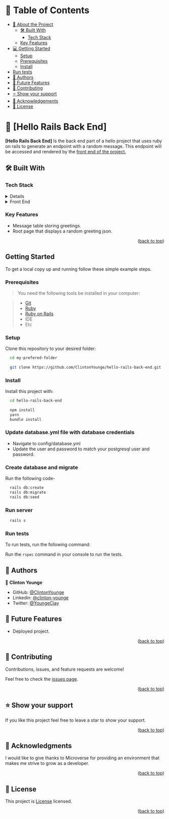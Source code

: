 <a name="readme-top"></a>

# 📗 Table of Contents

- [📖 About the Project](#about-project)
  - [🛠 Built With](#built-with)
    - [Tech Stack](#tech-stack)
  - [Key Features](#key-features)
- [💻 Getting Started](#getting-started)
  - [Setup](#setup)
  - [Prerequisites](#prerequisites)
  - [Install](#install)
- [Run tests](#run-tests)
- [👥 Authors](#authors)
- [🔭 Future Features](#future-features)
- [🤝 Contributing](#contributing)
- [⭐️ Show your support](#support)
- [🙏 Acknowledgements](#acknowledgements)
- [📝 License](#license)


# 📖 [Hello Rails Back End] <a name="about-project"></a>

**[Hello Rails Back End]** Is the back end part of a hello project that uses ruby on rails to generate an endpoint with a random message. This endpoint will be accessed and rendered by the <a href="https://github.com/ClintonYounge/hello-react-front-end">front end of the project.</a>

## 🛠 Built With <a name="built-with"></a>

### Tech Stack <a name="tech-stack"></a>

<details>
  <ul>
    <li><a href="https://developer.mozilla.org/en-US/docs/Web/CSS/">CSS</a></li>
  </ul>
  <ul>
    <li><a href="https://html.com/">HTML</a></li>
  </ul>
  <ul>
    <li><a href="https://developer.mozilla.org/en-US/docs/Web/JavaScript">Javascript</a></li>
  </ul>
  <ul>
    <li><a href="https://www.ruby-lang.org/en/">Ruby</a></li>
  </ul>
  <ul>
    <li><a href="https://rubyonrails.org/">Ruby on Rails</a></li>
  </ul>
</details>

<details>
  <summary>Front End</summary>
  <ul>
    <li><a href="https://github.com/ClintonYounge/hello-react-front-end">Link to the react front end of the project</a></li>
  </ul>
</details>


### Key Features <a name="key-features"></a>

- Message table storing greetings.
- Root page that displays a random greeting json.

<p align="right">(<a href="#readme-top">back to top</a>)</p>

## Getting Started

To get a local copy up and running follow these simple example steps.

### Prerequisites

> You need the following tools be installed in your computer:

> - [Git](https://www.linode.com/docs/guides/how-to-install-git-on-linux-mac-and-windows/)
> - [Ruby](https://github.com/microverseinc/curriculum-ruby/blob/main/simple-ruby/articles/ruby_installation_instructions.md)
> - [Ruby on Rails](https://rubyonrails.org/)
> - IDE
> - Etc

### Setup

Clone this repository to your desired folder:

```sh
  cd my-prefered-folder
  
  git clone https://github.com/ClintonYounge/hello-rails-back-end.git

```

### Install

Install this project with:

```sh
  cd hello-rails-back-end
  
  npm install
  yarn
  bundle install
```

### Update database.yml file with database credentials
- Navigate to config/database.yml
- Update the user and password to match your postgresql user and password.

### Create database and migrate
Run the following code-

```sh
  rails db:create
  rails db:migrate
  rails db:seed
```

### Run server
```sh
  rails s
```

### Run tests

To run tests, run the following command:

Run the `rspec` command in your console to run the tests.

## 👥 Authors <a name="authors"></a>

👤 **Clinton Younge**

- GitHub: [@ClintonYounge](https://github.com/ClintonYounge)
- Linkedin: [@clinton-younge](https://www.linkedin.com/in/clinton-younge-83386a25a/)
- Twitter: [@YoungeCjay](https://twitter.com/YoungeCjay)

## 🔭 Future Features <a name="future-features"></a>
- Deployed project.

<p align="right">(<a href="#readme-top">back to top</a>)</p>

## 🤝 Contributing <a name="contributing"></a>

Contributions, issues, and feature requests are welcome!

Feel free to check the [issues page](https://github.com/ClintonYounge/My-Blog-App/issues).

<p align="right">(<a href="#readme-top">back to top</a>)</p>

## ⭐️ Show your support <a name="support"></a>

If you like this project feel free to leave a star to show your support.

<p align="right">(<a href="#readme-top">back to top</a>)</p>

## 🙏 Acknowledgments <a name="acknowledgements"></a>

I would like to give thanks to Microverse for providing an environment that makes me strive to grow as a developer.

<p align="right">(<a href="#readme-top">back to top</a>)</p>


## 📝 License <a name="license"></a>

This project is [License](./LICENSE) licensed.

<p align="right">(<a href="#readme-top">back to top</a>)</p>
